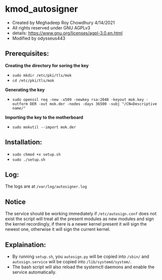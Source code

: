 # kmod_autosigner
- Created by Meghadeep Roy Chowdhury 4/14/2021
- All rights reserved under GNU AGPLv3
- details: https://www.gnu.org/licenses/agpl-3.0.en.html
- Modified by odysseus443

## Prerequisites:

**Creating the directory for soring the key**
-  `sudo mkdir /etc/pki/tls/mok`
-  `cd /etc/pki/tls/mok`

**Generating the key**
-  `sudo openssl req -new -x509 -newkey rsa:2048 -keyout mok.key -outform DER -out mok.der -nodes -days 36500 -subj "/CN=Descriptive name/"`

**Importing the key to the motherboard**
-  `sudo mokutil --import mok.der`

## Installation:
- `sudo chmod +x setup.sh`
- `sudo ./setup.sh`

## Log:
The logs are at `/var/log/autosigner.log`

## Notice
The service should be working immediately if `/etc/autosign.conf` does not exist the script will treat all the present modules as new modules and sign the kernel recordingly, if there is a newer kernel present it will sign the newest one, otherwise it will sign the current kernel. 

## Explaination:
- By running `setup.sh`, you `autosign.py` will be copied into `/sbin/` and `autosign.service` will be copied into `/lib/systemd/system/`.
- The bash script will also reload the systemctl daemons and enable the service automatically.
